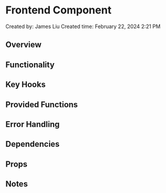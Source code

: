 # Frontend Component

Created by: James Liu
Created time: February 22, 2024 2:21 PM

## **Overview**

## **Functionality**

## **Key Hooks**

## **Provided Functions**

## **Error Handling**

## **Dependencies**

## **Props**

## **Notes**